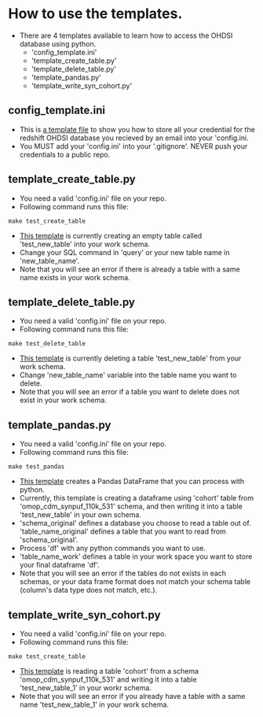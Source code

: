 # How to use the templates.

- There are 4 templates available to learn how to access the OHDSI database using python.
  - 'config_template.ini'
  - 'template_create_table.py'
  - 'template_delete_table.py'
  - 'template_pandas.py'
  - 'template_write_syn_cohort.py'

## config_template.ini

- This is [a template file](https://github.com/ds5110/project-corcoraq/tree/main/src/config_template.ini) to show you how to store all your credential for the redshift OHDSI database you recieved by an email into your 'config.ini.
- You MUST add your 'config.ini' into your '.gitignore'. NEVER push your credentials to a public repo.

## template_create_table.py

- You need a valid 'config.ini' file on your repo.
- Following command runs this file:

```
make test_create_table
```

- [This template](https://github.com/ds5110/project-corcoraq/tree/main/src/template_create_table.py) is currently creating an empty table called 'test_new_table' into your work schema.
- Change your SQL command in 'query' or your new table name in 'new_table_name'.
- Note that you will see an error if there is already a table with a same name exists in your work schema.

## template_delete_table.py

- You need a valid 'config.ini' file on your repo.
- Following command runs this file:

```
make test_delete_table
```

- [This template](https://github.com/ds5110/project-corcoraq/tree/main/src/template_delete_table.py) is currently deleting a table 'test_new_table' from your work schema.
- Change 'new_table_name' variable into the table name you want to delete.
- Note that you will see an error if a table you want to delete does not exist in your work schema.

## template_pandas.py

- You need a valid 'config.ini' file on your repo.
- Following command runs this file:

```
make test_pandas
```

- [This template](https://github.com/ds5110/project-corcoraq/tree/main/src/template_pandas.py) creates a Pandas DataFrame that you can process with python.
- Currently, this template is creating a dataframe using 'cohort' table from 'omop_cdm_synpuf_110k_531' schema, and then writing it into a table 'test_new_table' in your own schema.
- 'schema_original' defines a database you choose to read a table out of. 'table_name_original' defines a table that you want to read from 'schema_original'.
- Process 'df' with any python commands you want to use.
- 'table_name_work' defines a table in your work space you want to store your final dataframe 'df'.
- Note that you will see an error if the tables do not exists in each schemas, or your data frame format does not match your schema table (column's data type does not match, etc.).

## template_write_syn_cohort.py

- You need a valid 'config.ini' file on your repo.
- Following command runs this file:

```
make test_create_table
```

- [This template](https://github.com/ds5110/project-corcoraq/tree/main/src/template_write_syn_cohort.py) is reading a table 'cohort' from a schema 'omop_cdm_synpuf_110k_531' and writing it into a table 'test_new_table_1' in your workr schema.
- Note that you will see an error if you already have a table with a same name 'test_new_table_1' in your work schema.
